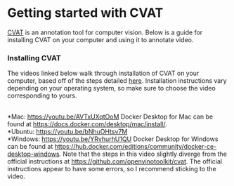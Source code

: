 # Getting started with CVAT 

[CVAT](https://github.com/openvinotoolkit/cvat) is an annotation tool for computer vision. Below is a guide for installing CVAT on your computer and using it to annotate video. 

### Installing CVAT
The videos linked below walk through installation of CVAT on your computer, based off of the steps detailed [here](https://github.com/openvinotoolkit/cvat). Installation instructions vary depending on your operating system, so make sure to choose the video corresponding to yours. 
<br>
<br>

*Mac: https://youtu.be/AVTxUXqtOoM
Docker Desktop for Mac can be found at https://docs.docker.com/desktop/mac/install/. 
<br>
*Ubuntu: https://youtu.be/bNhuOHtsv7M
<br>
*Windows: https://youtu.be/YRvhurhU1QU
Docker Desktop for Windows can be found at https://hub.docker.com/editions/community/docker-ce-desktop-windows.
Note that the steps in this video slightly diverge from the official instructions at https://github.com/openvinotoolkit/cvat. The official instructions appear to have some errors, so I recommend sticking to the video. 







